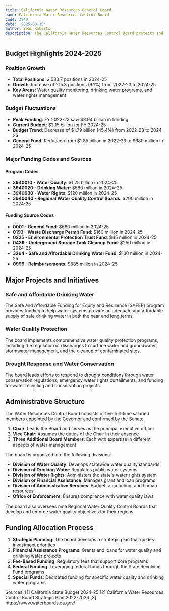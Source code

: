 ```yaml
---
title: California Water Resources Control Board
name: California Water Resources Control Board
code: 3940
date: '2025-03-15'
author: Sean Roberts
description: The California Water Resources Control Board protects and enhances the quality of California's water resources and drinking water for the protection of the environment, public health, and all beneficial uses, and to ensure proper water resource allocation and efficient use.
---
```


## Budget Highlights 2024-2025

### Position Growth
- **Total Positions**: 2,583.7 positions in 2024-25
- **Growth**: Increase of 215.3 positions (9.1%) from 2022-23 to 2024-25
- **Key Areas**: Water quality monitoring, drinking water programs, and water rights management

### Budget Fluctuations
- **Peak Funding**: FY 2022-23 saw $3.94 billion in funding
- **Current Budget**: $2.15 billion for FY 2024-25
- **Budget Trend**: Decrease of $1.79 billion (45.4%) from 2022-23 to 2024-25
- **General Fund**: Reduction from $1.85 billion in 2022-23 to $680 million in 2024-25

### Major Funding Codes and Sources

#### Program Codes
- **3940010 - Water Quality**: $1.25 billion in 2024-25
- **3940020 - Drinking Water**: $580 million in 2024-25
- **3940030 - Water Rights**: $120 million in 2024-25
- **3940040 - Regional Water Quality Control Boards**: $200 million in 2024-25

#### Funding Source Codes
- **0001 - General Fund**: $680 million in 2024-25
- **0193 - Waste Discharge Permit Fund**: $160 million in 2024-25
- **0225 - Environmental Protection Trust Fund**: $45 million in 2024-25
- **0439 - Underground Storage Tank Cleanup Fund**: $250 million in 2024-25
- **3264 - Safe and Affordable Drinking Water Fund**: $130 million in 2024-25
- **0995 - Reimbursements**: $885 million in 2024-25

## Major Projects and Initiatives

### Safe and Affordable Drinking Water

The Safe and Affordable Funding for Equity and Resilience (SAFER) program provides funding to help water systems provide an adequate and affordable supply of safe drinking water in both the near and long terms.

### Water Quality Protection

The board implements comprehensive water quality protection programs, including the regulation of discharges to surface water and groundwater, stormwater management, and the cleanup of contaminated sites.

### Drought Response and Water Conservation

The board leads efforts to respond to drought conditions through water conservation regulations, emergency water rights curtailments, and funding for water recycling and conservation projects.

## Administrative Structure

The Water Resources Control Board consists of five full-time salaried members appointed by the Governor and confirmed by the Senate:

1. **Chair**: Leads the Board and serves as the principal executive officer
2. **Vice Chair**: Assumes the duties of the Chair in their absence
3. **Three Additional Board Members**: Each with expertise in different aspects of water management

The board is organized into the following divisions:
- **Division of Water Quality**: Develops statewide water quality standards
- **Division of Drinking Water**: Regulates public water systems
- **Division of Water Rights**: Administers the state's water rights system
- **Division of Financial Assistance**: Manages grant and loan programs
- **Division of Administrative Services**: Budget, accounting, and human resources
- **Office of Enforcement**: Ensures compliance with water quality laws

The board also oversees nine Regional Water Quality Control Boards that develop and enforce water quality objectives for their regions.

## Funding Allocation Process

1. **Strategic Planning**: The board develops a strategic plan that guides investment priorities
2. **Financial Assistance Programs**: Grants and loans for water quality and drinking water projects
3. **Fee-Based Funding**: Regulatory fees that support core programs
4. **Federal Funding**: Leveraging federal funds through the State Revolving Fund programs
5. **Special Funds**: Dedicated funding for specific water quality and drinking water programs

Sources:
[1] California State Budget 2024-25
[2] California Water Resources Control Board Strategic Plan 2022-2026
[3] https://www.waterboards.ca.gov/ 